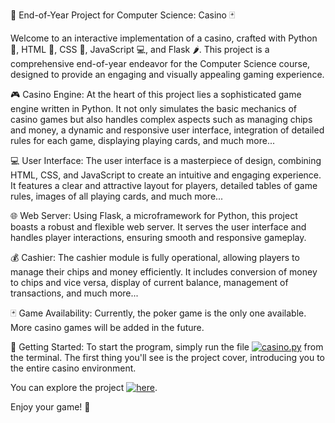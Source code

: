 🎲 End-of-Year Project for Computer Science: Casino 🃏

Welcome to an interactive implementation of a casino, crafted with Python 🐍, HTML 📝, CSS 🎨, JavaScript 💻, and Flask 🌶️. This project is a comprehensive end-of-year endeavor for the Computer Science course, designed to provide an engaging and visually appealing gaming experience.

🎮 Casino Engine: At the heart of this project lies a sophisticated game engine written in Python. It not only simulates the basic mechanics of casino games but also handles complex aspects such as managing chips and money, a dynamic and responsive user interface, integration of detailed rules for each game, displaying playing cards, and much more...

💻 User Interface: The user interface is a masterpiece of design, combining HTML, CSS, and JavaScript to create an intuitive and engaging experience. It features a clear and attractive layout for players, detailed tables of game rules, images of all playing cards, and much more...

🌐 Web Server: Using Flask, a microframework for Python, this project boasts a robust and flexible web server. It serves the user interface and handles player interactions, ensuring smooth and responsive gameplay.

💰 Cashier: The cashier module is fully operational, allowing players to manage their chips and money efficiently. It includes conversion of money to chips and vice versa, display of current balance, management of transactions, and much more...

🃏 Game Availability: Currently, the poker game is the only one available. More casino games will be added in the future.

🚀 Getting Started: To start the program, simply run the file [![casino.py](https://img.shields.io/badge/casino.py-brightgreen?style=for-the-badge)](https://github.com/LucaPontellini/End-of-Year-Project-for-Computer-Science-Poker-/blob/8564d7bf2b64a139bba020c2b050f47c6a91d4e1/casino.py) from the terminal. The first thing you'll see is the project cover, introducing you to the entire casino environment.

You can explore the project [![here](https://img.shields.io/badge/here-blue?style=for-the-badge)](https://github.com/LucaPontellini/End-of-Year-Project-for-Computer-Science-Poker-.git).

Enjoy your game! 🎉
